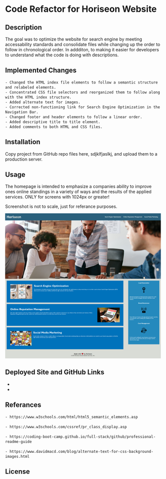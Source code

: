 # Code Refactor for Horiseon Website

## Description 

The goal was to optimize the website for search engine by meeting accessability standards and consolidate files while changing up the order to follow in chronological order. In addditon, to making it easier for developers to understand what the code is doing with descriptions.

## Implemented Changes
    
    - Changed the HTML index file elements to follow a semantic structure and relabeled elements.
    - Concentrated CSS file selectors and reorganized them to follow along with the HTML index structure.
    - Added alternate text for images.
    - Corrected non-functioning link for Search Engine Optimization in the Navigation Bar.
    - Changed footer and header elements to follow a linear order.
    - Added descriptive title to title element.
    - Added comments to both HTML and CSS files.

## Installation

Copy project from GitHub repo files here, sdjklfjaslkj, and upload them to a production server.

## Usage

The homepage is intended to emphasize a companies ability to improve ones online standings in a variety of ways and the results of the applied services. ONLY for screens with 1024px or greater!

Screenshot is not to scale, just for referance purposes.

![alt text](assets/images/screenshot-horiseon.png)

## Deployed Site and GitHub Links

- 

- 

## Referances

    - https://www.w3schools.com/html/html5_semantic_elements.asp

    - https://www.w3schools.com/cssref/pr_class_display.asp

    - https://coding-boot-camp.github.io/full-stack/github/professional-readme-guide

    - https://www.davidmacd.com/blog/alternate-text-for-css-background-images.html

## License










    
